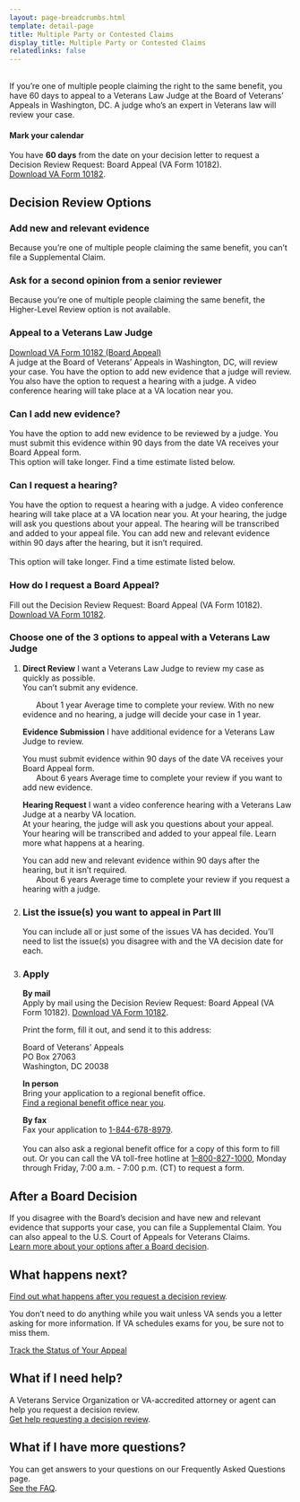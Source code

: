 ```yaml
---
layout: page-breadcrumbs.html
template: detail-page
title: Multiple Party or Contested Claims
display_title: Multiple Party or Contested Claims
relatedlinks: false
---
```

<br>
<div itemprop="description" class="va-introtext">
If you’re one of multiple people claiming the right to the same benefit, you have 60 days to appeal to a Veterans Law Judge at the Board of Veterans’ Appeals in Washington, DC. A judge who’s an expert in Veterans law will review your case.
</div>

<div class="usa-alert usa-alert-info">
  <div class="usa-alert-body">
    <h4 class="usa-alert-heading">
      Mark your calendar 
    </h4>
    <p class="usa-alert-text">
      You have <b>60 days</b> from the date on your decision letter to request a Decision Review Request: Board Appeal (VA Form 10182). 
      <br>
      <a href="/decision-reviews/forms/vagov-10182.pdf">Download VA Form 10182</a>.
    </p>
  </div>
</div>

## Decision Review Options

### Add new and relevant evidence

Because you’re one of multiple people claiming the same benefit, you can’t file a  Supplemental Claim.

### Ask for a second opinion from a senior reviewer

Because you’re one of multiple people claiming the same benefit, the Higher-Level Review option is not available.

### Appeal to a Veterans Law Judge

[Download VA Form 10182 (Board Appeal)](/decision-reviews/forms/vagov-10182.pdf)
<br>
A judge at the Board of Veterans’ Appeals in Washington, DC, will review your case.
You have the option to add new evidence that a judge will review.
<br>
You also have the option to request a hearing with a judge. A video conference hearing will take place at a VA location near you.

### Can I add new evidence?

<div class ="vads-u-display--flex vads-u-margin-y--1">
  <div class="vads-u-flex--auto">
    <span class="heading-level-3" style="margin-right: 1.5rem"><i class="far fa-copy"></i></span>
  </div>
  <div class="vads-u-flex--1">  
      You have the option to add new evidence to be reviewed by a judge. You must submit this evidence within 90 days from the date VA receives your Board Appeal form. 
      <br>
      This option will take longer. Find a time estimate listed below.
  </div>
</div>  

### Can I request a hearing?

You have the option to request a hearing with a judge. A video conference hearing will take place at a VA location near you. At your hearing, the judge will ask you questions about your appeal. The hearing will be transcribed and added to your appeal file. You can add new and relevant evidence within 90 days after the hearing, but it isn’t required.
<br>
<br>
This option will take longer. Find a time estimate listed below.

### How do I request a Board Appeal?

Fill out the Decision Review Request: Board Appeal (VA Form 10182).
<br>
[Download VA Form 10182](/decision-reviews/forms/vagov-10182.pdf). 

### Choose one of the 3 options to appeal with a Veterans Law Judge
<ol class="process">
  <li class="process-step list-one">

__Direct Review__
I want a Veterans Law Judge to review my case as quickly as possible.  
You can’t submit any evidence.

<div class="card information">
  <span class="number"><span class="heading-level-3"><i class="far fa-clock" style="margin-right: 1.5rem"></i> About 1 year</span></span>
  <span class="description">Average time to complete your review. With no new evidence and no hearing, a judge will decide your case in 1 year.</span>
</div>

__Evidence Submission__
I have additional evidence for a Veterans Law Judge to review.

<div class ="vads-u-display--flex vads-u-margin-y--1">
  <div class="vads-u-flex--auto">
    <span class="heading-level-3" style="margin-right: 1.5rem"><i class="far fa-copy"></i></span>
  </div>
  <div class="vads-u-flex--1">  
    You must submit evidence within 90 days of the date VA receives your Board Appeal form.
  </div>   
</div>
<div class="card information">
  <span class="number"><span class="heading-level-3"><i class="far fa-clock" style="margin-right: 1.5rem"></i> About 6 years</span></span>
  <span class="description">Average time to complete your review if you want to add new evidence.</span>
</div>

__Hearing Request__
I want a video conference hearing with a Veterans Law Judge at a nearby VA location.
<br>
At your hearing, the judge will ask you questions about your appeal. Your hearing will be transcribed and added to your appeal file.
Learn more what happens at a hearing.
<br>
<div class ="vads-u-display--flex vads-u-margin-y--1">
  <div class="vads-u-flex--auto">
    <span class="heading-level-3" style="margin-right: 1.5rem"><i class="far fa-copy"></i></span>
  </div>
  <div class="vads-u-flex--1">  
     You can add new and relevant evidence within 90 days after the hearing, but it isn’t required.
  </div>   
</div>
<div class="card information">
  <span class="number"><span class="heading-level-3"><i class="far fa-clock" style="margin-right: 1.5rem"></i> About 6 years</span></span>
  <span class="description">Average time to complete your review if you request a hearing with a judge.</span>
</div>
  </li>

  <li class="process-step list-two">

  ### List the issue(s) you want to appeal in Part III
  You can include all or just some of the issues VA has decided. You’ll need to list the issue(s) you disagree with and the VA decision date for each.

  </li>

  <li class="process-step list-three">

### Apply
__By mail__
<br>
Apply by mail using the Decision Review Request: Board Appeal (VA Form 10182). 
[Download VA Form 10182](#). 
<br>

Print the form, fill it out, and send it to this address:
<p class="va-address-block">
Board of Veterans’ Appeals<br>
PO Box 27063<br>
Washington, DC 20038<br>

__In person__
<br>
Bring your application to a regional benefit office.
<br> 
[Find a regional benefit office near you](/find-locations/).

__By fax__
<br>
Fax your application to <a href="tel:+1phonenumber">1-844-678-8979</a>.
<br>
<br>
You can also ask a regional benefit office for a copy of this form to fill out. Or you can call the VA toll-free hotline at <a href="tel:+1phonenumber">1–800-827-1000</a>, Monday through Friday, 7:00 a.m. - 7:00 p.m. (CT) to request a form.
</p>
  </li>
</ol>

## After a Board Decision

If you disagree with the Board’s decision and have new and relevant evidence that supports your case, you can file a Supplemental Claim. You can also appeal to the U.S. Court of Appeals for Veterans Claims.
<br> 
[Learn more about your options after a Board decision](/decision-reviews/board-appeal/after-board-appeal-decision/).

## What happens next?

[Find out what happens after you request a decision review](/decision-reviews/after-you-request-review/).

You don’t need to do anything while you wait unless VA sends you a letter asking for more information. If VA schedules exams for you, be sure not to miss them.

<a href="/claim-or-appeal-status/" class="usa-button-primary">Track the Status of Your Appeal</a>

## What if I need help?

A Veterans Service Organization or VA-accredited attorney or agent can help you request a decision review.
<br> 
[Get help requesting a decision review](/decision-reviews/get-help-with-review-request/).

## What if I have more questions?

You can get answers to your questions on our Frequently Asked Questions page.
<br>
[See the FAQ](/decision-reviews/faq/).
